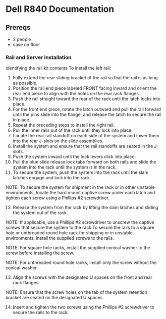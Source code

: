 # Dell R840 Documentation


## Prereqs
- 2 people
- case on floor

### Rail and Server Installation
Identifying the rail kit contents
To install the left rail:
1. Fully extend the rear sliding bracket of the rail so that the rail
is as long as possible.
2. Position the rail end piece labeled FRONT facing inward and
orient the rear end piece to align with the holes on the rear
rack flanges.
3. Push the rail straight toward the rear of the rack until the
latch locks into place.
4. For the front end piece, rotate the latch outward and pull the
rail forward until the pins slide into the flange, and release the
latch to secure the rail in place.
5. Repeat the preceding steps to install the right rail.
6. Pull the inner rails out of the rack until they lock into place.
7. Locate the rear rail standoff on each side of the system and
lower them into the rear J-slots on the slide assemblies.
8. Install the system and ensure that the rail standoffs are seated
in the J-slots.
9. Push the system inward until the lock levers click into place.
10. Pull the blue slide release lock tabs forward on both rails and
slide the system into the rack until the system is in the rack.
11. To secure the system, push the system into the rack until the
slam latches engage and lock into the rack.

NOTE: To secure the system for shipment in the rack or
in other unstable environments, locate the hard mount
captive screw under each latch and tighten each screw
using a Phillips #2 screwdriver.

12. Release the system from the rack by lifting the slam latches
and sliding the system out of the rack.

NOTE: If applicable, use a Phillips #2 screwdriver to
unscrew the captive screws that secure the system to
the rack.To secure the rails to a square hole or unthreaded round
hole rack for shipping or in unstable environments, install the
supplied screws to the rails.

NOTE: For square hole racks, install the supplied conical washer
to the screw before installing the screw.

NOTE: For unthreaded round hole racks, install only the screw
without the conical washer.

13. Align the screws with the designated U spaces on the front
and rear rack flanges.

NOTE: Ensure that the screw holes on the tab of the
system retention bracket are seated on the designated
U spaces.

14. Insert and tighten the two screws using the Phillips #2
screwdriver to secure the rails to the rack.
